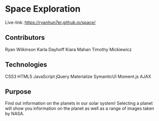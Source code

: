 # Space Exploration
Live-link: https://ryanhun7er.github.io/space/ </br>
## Contributors
Ryan Wilkinson
Karla Dayhoff
Kiara Mahan
Timothy Mickiewicz
## Technologies
CSS3
HTML5
JavaScript
jQuery
Materialize
SymanticUI
Moment.js
AJAX
## Purpose
Find out information on the planets in our solar system! Selecting a planet will show you information on the planet as well as a range of images taken by NASA. 